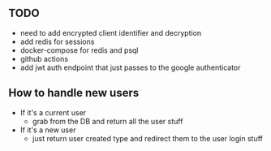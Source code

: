 TODO
----
* need to add encrypted client identifier and decryption
* add redis for sessions
* docker-compose for redis and psql
* github actions
* add jwt auth endpoint that just passes to the google authenticator

How to handle new users
-----------------------
* If it's a current user
  - grab from the DB and return all the user stuff
* If it's a new user
  - just return user created type and redirect them to the user login stuff
